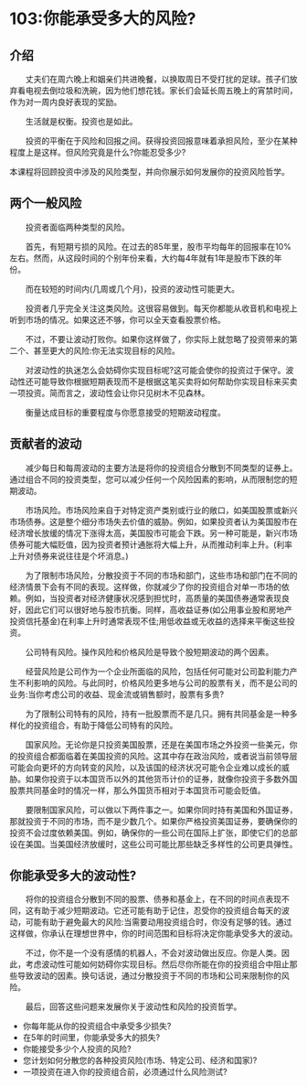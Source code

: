 # 103:你能承受多大的风险?
## 介绍

　　丈夫们在周六晚上和姻亲们共进晚餐，以换取周日不受打扰的足球。孩子们放弃看电视去倒垃圾和洗碗，因为他们想花钱。家长们会延长周五晚上的宵禁时间，作为对一周内良好表现的奖励。

　　生活就是权衡。投资也是如此。

　　投资的平衡在于风险和回报之间。获得投资回报意味着承担风险，至少在某种程度上是这样。但风险究竟是什么?你能忍受多少?

本课程将回顾投资中涉及的风险类型，并向你展示如何发展你的投资风险哲学。

## 两个一般风险

　　投资者面临两种类型的风险。

　　首先，有短期亏损的风险。在过去的85年里，股市平均每年的回报率在10%左右。然而，从这段时间的个别年份来看，大约每4年就有1年是股市下跌的年份。

　　而在较短的时间内(几周或几个月)，投资的波动性可能更大。

　　投资者几乎完全关注这类风险。这很容易做到。每天你都能从收音机和电视上听到市场的情况。如果这还不够，你可以全天查看股票价格。

　　不过，不要让波动打败你。如果你这样做了，你实际上就忽略了投资带来的第二个、甚至更大的风险:你无法实现目标的风险。

　　对波动性的执迷怎么会妨碍你实现目标呢?这可能会使你的投资过于保守。波动性还可能导致你根据短期表现而不是根据这笔买卖将如何帮助你实现目标来买卖一项投资。简而言之，波动性会让你只见树木不见森林。

　　衡量达成目标的重要程度与你愿意接受的短期波动程度。

## 贡献者的波动

　　减少每日和每周波动的主要方法是将你的投资组合分散到不同类型的证券上。通过组合不同的投资类型，您可以减少任何一个风险因素的影响，从而限制您的短期波动。

　　市场风险。市场风险来自于对特定资产类别或行业的敞口，如美国股票或新兴市场债券。这是整个细分市场失去价值的威胁。例如，如果投资者认为美国股市在经济增长放缓的情况下涨得太高，美国股市可能会下跌。另一种可能是，新兴市场债券可能大幅贬值，因为投资者预计通胀将大幅上升，从而推动利率上升。(利率上升对债券来说往往是个坏消息。)

　　为了限制市场风险，分散投资于不同的市场和部门，这些市场和部门在不同的经济情景下会有不同的表现。这样做，你就减少了你的投资组合对单一市场的依赖。例如，当投资者对经济健康状况感到担忧时，高质量的美国债券通常表现良好，因此它们可以很好地与股市抗衡。同样，高收益证券(如公用事业股和房地产投资信托基金)在利率上升时通常表现不佳;用低收益或无收益的选择来平衡这些投资。

　　公司特有风险。操作风险和价格风险是导致个股短期波动的两个因素。

　　经营风险是公司作为一个企业所面临的风险，包括任何可能对公司盈利能力产生不利影响的风险。与此同时，价格风险更多地与公司的股票有关，而不是公司的业务:当你考虑公司的收益、现金流或销售额时，股票有多贵?

　　为了限制公司特有的风险，持有一批股票而不是几只。拥有共同基金是一种多样化的投资组合，有助于降低公司特有的风险。

　　国家风险。无论你是只投资美国股票，还是在美国市场之外投资一些美元，你的投资组合都面临着在美国投资的风险。这其中存在政治风险，或者说当前领导层可能会向更坏的方向转变的风险，以及该国的经济状况可能令企业难以成长的威胁。如果你投资于以本国货币以外的其他货币计价的证券，就像你投资于多数外国股票共同基金时的情况一样，那么外国货币相对于本国货币可能会贬值。

　　要限制国家风险，可以做以下两件事之一。如果你同时持有美国和外国证券，那就投资于不同的市场，而不是少数几个。如果你严格投资美国证券，要确保你的投资不会过度依赖美国。例如，确保你的一些公司在国际上扩张，即使它们的总部设在美国。当美国经济放缓时，这些公司可能比那些缺乏多样性的公司更具弹性。

## 你能承受多大的波动性?

　　将你的投资组合分散到不同的股票、债券和基金上，在不同的时间点表现不同，这有助于减少短期波动。它还可能有助于记住，忍受你的投资组合每天的波动，可能有助于避免最大的风险:当需要动用投资组合时，你没有足够的钱。通过这样做，你承认在理想世界中，你的时间范围和目标将决定你能承受多大的波动。

　　不过，你不是一个没有感情的机器人，不会对波动做出反应。你是人类。因此，考虑波动性可能如何妨碍你实现目标。然后尽你所能在你的投资组合中阻止那些导致波动的因素。换句话说，通过分散投资于不同的市场和公司来限制你的风险。

　　最后，回答这些问题来发展你关于波动性和风险的投资哲学。

* 你每年能从你的投资组合中承受多少损失?
* 在5年的时间里，你能承受多大的损失?
* 你能接受多少个人投资的风险?
* 您计划如何分散您的各种投资风险(市场、特定公司、经济和国家)?
* 一项投资在进入你的投资组合前，必须通过什么风险测试?
